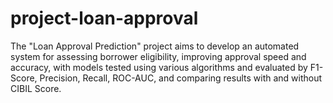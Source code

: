# project-loan-approval
The "Loan Approval Prediction" project aims to develop an automated system for assessing borrower eligibility, improving approval speed and accuracy, with models tested using various algorithms and evaluated by F1-Score, Precision, Recall, ROC-AUC, and comparing results with and without CIBIL Score.
